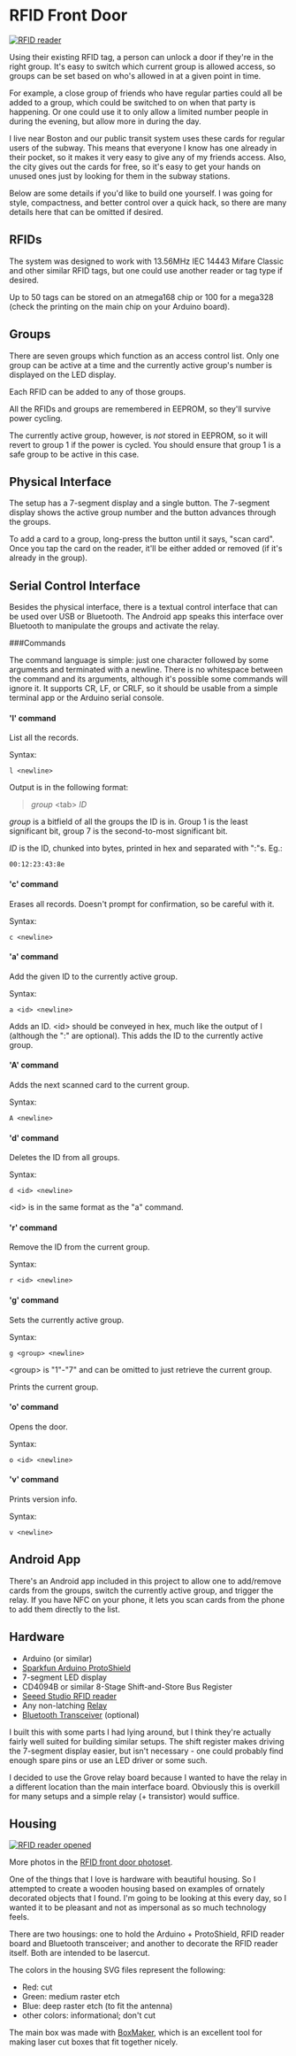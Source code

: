 RFID Front Door
===============

[![RFID reader][photo-overview-thumb]][photo-overview-flickr]

Using their existing RFID tag, a person can unlock a door if they're in the
right group. It's easy to switch which current group is allowed access, so
groups can be set based on who's allowed in at a given point in time.

For example, a close group of friends who have regular parties could all be
added to a group, which could be switched to on when that party is happening.
Or one could use it to only allow a limited number people in during the
evening, but allow more in during the day.

I live near Boston and our public transit system uses these cards for regular
users of the subway. This means that everyone I know has one already in their
pocket, so it makes it very easy to give any of my friends access. Also, the
city gives out the cards for free, so it's easy to get your hands on unused
ones just by looking for them in the subway stations.

Below are some details if you'd like to build one yourself. I was going for
style, compactness, and better control over a quick hack, so there are many
details here that can be omitted if desired.

RFIDs
-----

The system was designed to work with 13.56MHz IEC 14443 Mifare Classic and
other similar RFID tags, but one could use another reader or tag type if
desired.

Up to 50 tags can be stored on an atmega168 chip or 100 for a mega328 (check
the printing on the main chip on your Arduino board).

Groups
------

There are seven groups which function as an access control list. Only one group
can be active at a time and the currently active group's number is displayed on
the LED display.

Each RFID can be added to any of those groups.

All the RFIDs and groups are remembered in EEPROM, so they'll survive power
cycling.

The currently active group, however, is *not* stored in EEPROM, so it will
revert to group 1 if the power is cycled. You should ensure that group 1 is a
safe group to be active in this case.

Physical Interface
------------------

The setup has a 7-segment display and a single button. The 7-segment display
shows the active group number and the button advances through the groups.

To add a card to a group, long-press the button until it says, "scan card".
Once you tap the card on the reader, it'll be either added or removed (if it's
already in the group).

Serial Control Interface
------------------------

Besides the physical interface, there is a textual control interface that can
be used over USB or Bluetooth. The Android app speaks this interface over
Bluetooth to manipulate the groups and activate the relay.


###Commands

The command language is simple: just one character followed by some arguments
and terminated with a newline. There is no whitespace between the command and
its arguments, although it's possible some commands will ignore it. It supports
CR, LF, or CRLF, so it should be usable from a simple terminal app or the
Arduino serial console.

#### 'l' command

List all the records.

Syntax: 

    l <newline>

Output is in the following format: 

> *group* &lt;tab> *ID*

*group* is a bitfield of all the groups the ID is in. Group 1 is the
least significant bit, group 7 is the second-to-most significant bit.

*ID* is the ID, chunked into bytes, printed in hex and separated with ":"s. Eg.:

    00:12:23:43:8e

#### 'c' command

Erases all records. Doesn't prompt for confirmation, so be careful with it.

Syntax:

    c <newline>

#### 'a' command

Add the given ID to the currently active group.

Syntax:

    a <id> <newline>

Adds an ID. &lt;id> should be conveyed in hex, much like the output of l
(although the ":" are optional). This adds the ID to the currently active
group.

#### 'A' command

Adds the next scanned card to the current group.

Syntax:

    A <newline>

#### 'd' command

Deletes the ID from all groups.

Syntax:

    d <id> <newline>

&lt;id> is in the same format as the "a" command.

#### 'r' command

Remove the ID from the current group.

Syntax:

    r <id> <newline>

#### 'g' command

Sets the currently active group.

Syntax:

    g <group> <newline>

&lt;group> is "1"-"7" and can be omitted to just retrieve the current group.

Prints the current group.

#### 'o' command

Opens the door.

Syntax:

    o <id> <newline>

#### 'v' command

Prints version info.

Syntax:

    v <newline>

Android App
-----------

There's an Android app included in this project to allow one to add/remove
cards from the groups, switch the currently active group, and trigger the
relay. If you have NFC on your phone, it lets you scan cards from the phone to
add them directly to the list.

Hardware
--------

* Arduino (or similar)
* [Sparkfun Arduino ProtoShield][protoshield]
* 7-segment LED display
* CD4094B or similar 8-Stage Shift-and-Store Bus Register
* [Seeed Studio RFID reader][rfidreader]
* Any non-latching [Relay][relay]
* [Bluetooth Transceiver][bluetooth] (optional)

I built this with some parts I had lying around, but I think they're actually
fairly well suited for building similar setups. The shift register makes
driving the 7-segment display easier, but isn't necessary - one could probably
find enough spare pins or use an LED driver or some such.

I decided to use the Grove relay board because I wanted to have the relay in a
different location than the main interface board. Obviously this is overkill
for many setups and a simple relay (+ transistor) would suffice.

Housing
-------

[![RFID reader opened][photo-housing-thumb]][photo-housing-flickr]

More photos in the [RFID front door photoset][photo-set].

One of the things that I love is hardware with beautiful housing. So I
attempted to create a wooden housing based on examples of ornately decorated
objects that I found. I'm going to be looking at this every day, so I wanted it
to be pleasant and not as impersonal as so much technology feels.

There are two housings: one to hold the Arduino + ProtoShield, RFID reader
board and Bluetooth transceiver; and another to decorate the RFID reader
itself. Both are intended to be lasercut.

The colors in the housing SVG files represent the following:

* Red: cut
* Green: medium raster etch
* Blue: deep raster etch (to fit the antenna)
* other colors: informational; don't cut

The main box was made with [BoxMaker][], which is an excellent tool for making
laser cut boxes that fit together nicely.

[protoshield]: http://www.sparkfun.com/products/7914
[rfidreader]: http://www.seeedstudio.com/wiki/index.php?title=13.56Mhz_RFID_module_-_IOS/IEC_14443_type_a
[bluetooth]: http://www.sparkfun.com/products/9358
[relay]: https://www.seeedstudio.com/depot/grove-relay-p-769.html?cPath=156_160
[BoxMaker]: http://www.rahulbotics.com/personal-projects/boxmaker/
[photo-overview-thumb]: http://farm8.staticflickr.com/7261/7592050094_bdfeb5825d_q.jpg
[photo-overview-flickr]: http://www.flickr.com/photos/xxv/7592050094/in/set-72157630623535792/
[photo-housing-thumb]: http://farm9.staticflickr.com/8025/7591949674_e8f4b62f93_q_d.jpg
[photo-housing-flickr]: http://www.flickr.com/photos/xxv/7591949674/in/set-72157630623535792
[photo-set]: http://www.flickr.com/photos/xxv/sets/72157630623535792/

